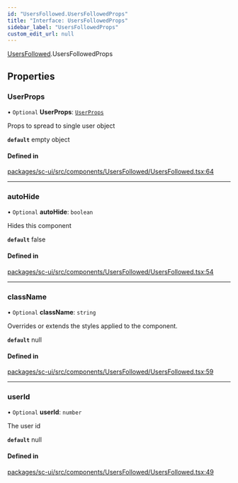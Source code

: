 ```yaml
---
id: "UsersFollowed.UsersFollowedProps"
title: "Interface: UsersFollowedProps"
sidebar_label: "UsersFollowedProps"
custom_edit_url: null
---
```


[UsersFollowed](../modules/UsersFollowed.md).UsersFollowedProps

## Properties

### UserProps

• `Optional` **UserProps**: [`UserProps`](User.UserProps.md)

Props to spread to single user object

**`default`** empty object

#### Defined in

[packages/sc-ui/src/components/UsersFollowed/UsersFollowed.tsx:64](https://github.com/selfcommunity/community-ui/blob/f8d581a/packages/sc-ui/src/components/UsersFollowed/UsersFollowed.tsx#L64)

___

### autoHide

• `Optional` **autoHide**: `boolean`

Hides this component

**`default`** false

#### Defined in

[packages/sc-ui/src/components/UsersFollowed/UsersFollowed.tsx:54](https://github.com/selfcommunity/community-ui/blob/f8d581a/packages/sc-ui/src/components/UsersFollowed/UsersFollowed.tsx#L54)

___

### className

• `Optional` **className**: `string`

Overrides or extends the styles applied to the component.

**`default`** null

#### Defined in

[packages/sc-ui/src/components/UsersFollowed/UsersFollowed.tsx:59](https://github.com/selfcommunity/community-ui/blob/f8d581a/packages/sc-ui/src/components/UsersFollowed/UsersFollowed.tsx#L59)

___

### userId

• `Optional` **userId**: `number`

The user id

**`default`** null

#### Defined in

[packages/sc-ui/src/components/UsersFollowed/UsersFollowed.tsx:49](https://github.com/selfcommunity/community-ui/blob/f8d581a/packages/sc-ui/src/components/UsersFollowed/UsersFollowed.tsx#L49)
